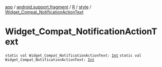 [app](../../../index.md) / [android.support.fragment](../../index.md) / [R](../index.md) / [style](index.md) / [Widget_Compat_NotificationActionText](./-widget_-compat_-notification-action-text.md)

# Widget_Compat_NotificationActionText

`static val Widget_Compat_NotificationActionText: `[`Int`](https://kotlinlang.org/api/latest/jvm/stdlib/kotlin/-int/index.html)
`static val Widget_Compat_NotificationActionText: `[`Int`](https://kotlinlang.org/api/latest/jvm/stdlib/kotlin/-int/index.html)